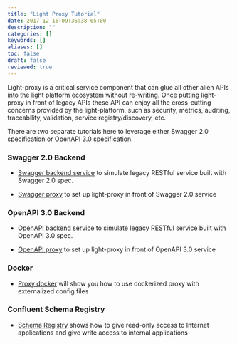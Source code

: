 ```yaml
---
title: "Light Proxy Tutorial"
date: 2017-12-16T09:36:38-05:00
description: ""
categories: []
keywords: []
aliases: []
toc: false
draft: false
reviewed: true
---
```


Light-proxy is a critical service component that can glue all other alien APIs into the light platform ecosystem without re-writing. Once putting light-proxy in front of legacy APIs these API can enjoy all the cross-cutting concerns provided by the light-platform, such as security,
metrics, auditing, traceability, validation, service registry/discovery, etc. 

There are two separate tutorials here to leverage either Swagger 2.0 specification or OpenAPI 3.0 specification.  

### Swagger 2.0 Backend

* [Swagger backend service][] to simulate legacy RESTful service built with Swagger 2.0 spec.

* [Swagger proxy][] to set up light-proxy in front of Swagger 2.0 service

### OpenAPI 3.0 Backend 

* [OpenAPI backend service][] to simulate legacy RESTful service built with OpenAPI 3.0 spec. 

* [OpenAPI proxy][] to set up light-proxy in front of OpenAPI 3.0 service

### Docker

* [Proxy docker][] will show you how to use dockerized proxy with externalized config files

### Confluent Schema Registry

* [Schema Registry][] shows how to give read-only access to Internet applications and give write access to internal applications 

[Swagger backend service]: /tutorial/proxy/swagger-backend/
[Swagger proxy]: /tutorial/proxy/swagger-proxy/
[OpenAPI backend service]: /tutorial/proxy/openapi-backend/
[OpenAPI proxy]: /tutorial/proxy/openapi-proxy/
[Proxy docker]: /tutorial/proxy/docker/
[Schema Registry]: /tutorial/proxy/schema-registry/

